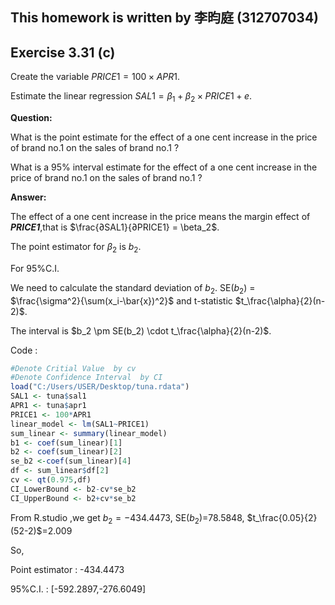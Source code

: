 ## This homework is written by 李昀庭 (312707034)

## Exercise 3.31 (c)

Create the variable $PRICE1 = 100 \times APR1$.

Estimate the linear regression $SAL1 = \beta_1 + \beta_2 \times PRICE1 + e$.

**Question:**

What is the point estimate for the effect of a one cent increase in the price of brand no.1 on the sales of brand no.1 ?

What is a 95% interval estimate for the effect of a one cent increase in the price of brand no.1 on the sales of brand no.1 ?

**Answer:**

The effect of a one cent increase in the price means the margin effect of ***PRICE1***,that is $\frac{∂SAL1}{∂PRICE1} = \beta_2$.

The point estimator for $\beta_2$ is $b_2$.

For 95%C.I.

We need to calculate the standard deviation of $b_2$. SE($b_2$) = $\frac{\sigma^2}{\sum(x_i-\bar{x})^2}$ and t-statistic $t_\frac{\alpha}{2}(n-2)$.

The interval is $b_2 \pm SE(b_2) \cdot t_\frac{\alpha}{2}(n-2)$.

Code :

``` r
#Denote Critial Value  by cv
#Denote Confidence Interval  by CI
load("C:/Users/USER/Desktop/tuna.rdata")
SAL1 <- tuna$sal1
APR1 <- tuna$apr1
PRICE1 <- 100*APR1
linear_model <- lm(SAL1~PRICE1)
sum_linear <- summary(linear_model)
b1 <- coef(sum_linear)[1]
b2 <- coef(sum_linear)[2]
se_b2 <-coef(sum_linear)[4]
df <- sum_linear$df[2]
cv <- qt(0.975,df)
CI_LowerBound <- b2-cv*se_b2
CI_UpperBound <- b2+cv*se_b2
```

From R.studio ,we get $b_2=-434.4473$, SE($b_2$)=78.5848, $t_\frac{0.05}{2}(52-2)$=2.009

So,

Point estimator : -434.4473

95%C.I. : [-592.2897,-276.6049]

